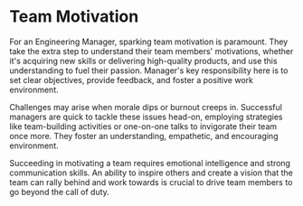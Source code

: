 # Team Motivation

For an Engineering Manager, sparking team motivation is paramount. They take the extra step to understand their team members' motivations, whether it's acquiring new skills or delivering high-quality products, and use this understanding to fuel their passion. Manager's key responsibility here is to set clear objectives, provide feedback, and foster a positive work environment.

Challenges may arise when morale dips or burnout creeps in. Successful managers are quick to tackle these issues head-on, employing strategies like team-building activities or one-on-one talks to invigorate their team once more. They foster an understanding, empathetic, and encouraging environment.

Succeeding in motivating a team requires emotional intelligence and strong communication skills. An ability to inspire others and create a vision that the team can rally behind and work towards is crucial to drive team members to go beyond the call of duty.